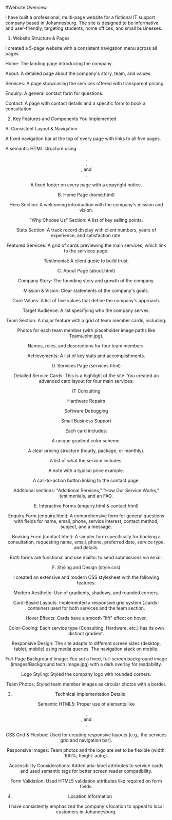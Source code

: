 #Website Overview 

I have built a professional, multi-page website for a fictional IT support company based in Johannesburg. The site is designed to be informative and user-friendly, targeting students, home offices, and small businesses. 

1. Website Structure & Pages 

I created a 5-page website with a consistent navigation menu across all pages. 

Home: The landing page introducing the company. 

About: A detailed page about the company's story, team, and values. 

Services: A page showcasing the services offered with transparent pricing. 

Enquiry: A general contact form for questions. 

Contact: A page with contact details and a specific form to book a consultation. 

2. Key Features and Components You Implemented 

A. Consistent Layout & Navigation 

A fixed navigation bar at the top of every page with links to all five pages. 

A semantic HTML structure using <header>, <nav>, <section>, and <footer>. 

A fixed footer on every page with a copyright notice. 

B. Home Page (home.html) 

Hero Section: A welcoming introduction with the company's mission and vision. 

"Why Choose Us" Section: A list of key selling points. 

Stats Section: A track record display with client numbers, years of experience, and satisfaction rate. 

Featured Services: A grid of cards previewing the main services, which link to the services page. 

Testimonial: A client quote to build trust. 

C. About Page (about.html) 

Company Story: The founding story and growth of the company. 

Mission & Vision: Clear statements of the company's goals. 

Core Values: A list of five values that define the company's approach. 

Target Audience: A list specifying who the company serves. 

Team Section: A major feature with a grid of team member cards, including: 

Photos for each team member (with placeholder image paths like Team/John.jpg). 

Names, roles, and descriptions for four team members. 

Achievements: A list of key stats and accomplishments. 

D. Services Page (services.html) 

Detailed Service Cards: This is a highlight of the site. You created an advanced card layout for four main services: 

IT Consulting 

Hardware Repairs 

Software Debugging 

Small Business Support 

Each card includes: 

A unique gradient color scheme. 

A clear pricing structure (hourly, package, or monthly). 

A list of what the service includes. 

A note with a typical price example. 

A call-to-action button linking to the contact page. 

Additional sections: "Additional Services," "How Our Service Works," testimonials, and an FAQ. 

E. Interactive Forms (enquiry.html & contact.html) 

Enquiry Form (enquiry.html): A comprehensive form for general questions with fields for name, email, phone, service interest, contact method, subject, and a message. 

Booking Form (contact.html): A simpler form specifically for booking a consultation, requesting name, email, phone, preferred date, service type, and details. 

Both forms are functional and use mailto: to send submissions via email. 

F. Styling and Design (style.css) 

I created an extensive and modern CSS stylesheet with the following features: 

Modern Aesthetic: Use of gradients, shadows, and rounded corners. 

Card-Based Layouts: Implemented a responsive grid system (.cards-container) used for both services and the team section. 

Hover Effects: Cards have a smooth "lift" effect on hover. 

Color-Coding: Each service type (Consulting, Hardware, etc.) has its own distinct gradient. 

Responsive Design: The site adapts to different screen sizes (desktop, tablet, mobile) using media queries. The navigation stack on mobile. 

Full-Page Background Image: You set a fixed, full-screen background image (images/Background tech image.jpg) with a dark overlay for readability. 

Logo Styling: Styled the company logo with rounded corners. 

Team Photos: Styled team member images as circular photos with a border. 

3. Technical Implementation Details 

Semantic HTML5: Proper use of elements like <article>, <section>, and <header>. 

CSS Grid & Flexbox: Used for creating responsive layouts (e.g., the services grid and navigation bar). 

Responsive Images: Team photos and the logo are set to be flexible (width: 100%; height: auto;). 

Accessibility Considerations: Added aria-label attributes to service cards and used semantic tags for better screen reader compatibility. 

Form Validation: Used HTML5 validation attributes like required on form fields. 

 4. Location Information 

I have consistently emphasized the company's location to appeal to local customers in Johannesburg. 